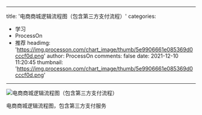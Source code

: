 
---
title: '电商商城逻辑流程图（包含第三方支付流程）'
categories: 
 - 学习
 - ProcessOn
 - 推荐
headimg: 'https://img.processon.com/chart_image/thumb/5e9906661e085369d0cccf0d.png'
author: ProcessOn
comments: false
date: 2021-12-10 11:20:45
thumbnail: 'https://img.processon.com/chart_image/thumb/5e9906661e085369d0cccf0d.png'
---

<div>   
<img class="thumb" alt="电商商城逻辑流程图（包含第三方支付流程）" src="https://img.processon.com/chart_image/thumb/5e9906661e085369d0cccf0d.png" referrerpolicy="no-referrer">
<p>电商商城逻辑流程图，包含第三方支付服务</p>  
</div>
            